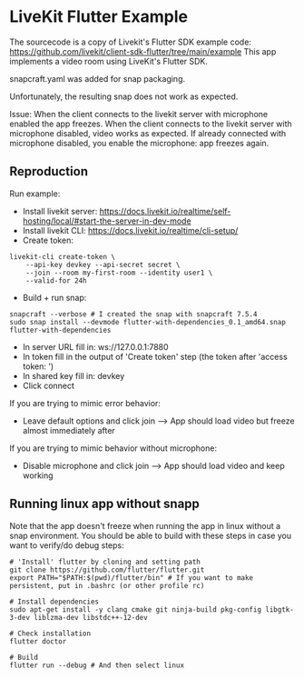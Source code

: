 # LiveKit Flutter Example

The sourcecode is a copy of Livekit's Flutter SDK example code: https://github.com/livekit/client-sdk-flutter/tree/main/example
This app implements a video room using LiveKit's Flutter SDK.

snapcraft.yaml was added for snap packaging.

Unfortunately, the resulting snap does not work as expected.

Issue:
When the client connects to the livekit server with microphone enabled the app freezes.
When the client connects to the livekit server with microphone disabled, video works as expected.
If already connected with microphone disabled, you enable the microphone: app freezes again.

## Reproduction

Run example:

* Install livekit server: https://docs.livekit.io/realtime/self-hosting/local/#start-the-server-in-dev-mode
* Install livekit CLI: https://docs.livekit.io/realtime/cli-setup/
* Create token:
```
livekit-cli create-token \
    --api-key devkey --api-secret secret \
    --join --room my-first-room --identity user1 \
    --valid-for 24h
```
* Build + run snap:
```
snapcraft --verbose # I created the snap with snapcraft 7.5.4
sudo snap install --devmode flutter-with-dependencies_0.1_amd64.snap
flutter-with-dependencies
```
* In server URL fill in: ws://127.0.0.1:7880
* In token fill in the output of 'Create token' step (the token after 'access token: ')
* In shared key fill in: devkey
* Click connect

If you are trying to mimic error behavior:
* Leave default options and click join --> App should load video but freeze almost immediately after

If you are trying to mimic behavior without microphone:
* Disable microphone and click join --> App should load video and keep working

## Running linux app without snapp

Note that the app doesn't freeze when running the app in linux without a snap environment.
You should be able to build with these steps in case you want to verify/do debug steps:
```
# 'Install' flutter by cloning and setting path
git clone https://github.com/flutter/flutter.git
export PATH="$PATH:$(pwd)/flutter/bin" # If you want to make persistent, put in .bashrc (or other profile rc)

# Install dependencies
sudo apt-get install -y clang cmake git ninja-build pkg-config libgtk-3-dev liblzma-dev libstdc++-12-dev

# Check installation
flutter doctor

# Build
flutter run --debug # And then select linux
```